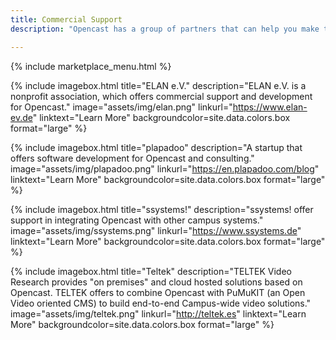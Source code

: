 ```yaml
---
title: Commercial Support
description: "Opencast has a group of partners that can help you make the most informed decisions when designing and deploying your custom video capture solution. We strive to build a healthy ecosystem of consultants and technology providers all of which have been vetted by the community and validated by its users."

---
```

{% include marketplace_menu.html %}

{% include imagebox.html
title="ELAN e.V."
description="ELAN e.V. is a nonprofit association, which offers commercial support and development for Opencast."
image="assets/img/elan.png"
linkurl="https://www.elan-ev.de"
linktext="Learn More"
backgroundcolor=site.data.colors.box
format="large"
%}

{% include imagebox.html
title="plapadoo"
description="A startup that offers software development for Opencast and consulting."
image="assets/img/plapadoo.png"
linkurl="https://en.plapadoo.com/blog"
linktext="Learn More"
backgroundcolor=site.data.colors.box
format="large"
%}

{% include imagebox.html
title="ssystems!"
description="ssystems! offer support in integrating Opencast with other campus systems."
image="assets/img/ssystems.png"
linkurl="https://www.ssystems.de"
linktext="Learn More"
backgroundcolor=site.data.colors.box
format="large"
%}

{% include imagebox.html
title="Teltek"
description="TELTEK Video Research provides \"on premises\" and cloud hosted solutions based on Opencast. TELTEK offers to combine Opencast with PuMuKIT (an Open Video oriented CMS) to build end-to-end Campus-wide video solutions."
image="assets/img/teltek.png"
linkurl="http://teltek.es"
linktext="Learn More"
backgroundcolor=site.data.colors.box
format="large"
%}
